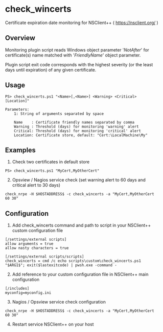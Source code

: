 # check_wincerts
Certificate expiration date monitoring for NSClient++ ( https://nsclient.org/ )

## Overview
Monitoring plugin script reads Windows object parameter '*NotAfter*' for certificate(s) name matched with '*FriendlyName*' object parameter.

Plugin script exit code corresponds with the highest severity (or the least days until expiration) of any given certificate.

## Usage
```
PS> check_wincerts.ps1 "<Name>[,<Name>] <Warning> <Critical> [Location]"

Parameters:
    1: String of arguments separated by space

    Name    : Certificate friendly names separated by comma
    Warning : Threshold (days) for monitoring 'warning' alert
    Critical: Threshold (days) for monitoring 'critical' alert
    Location: Certificate store, default: "Cert:\LocalMachine\My"
```
## Examples
1. Check two certificates in default store
```
PS> check_wincerts.ps1 "MyCert,MyOtherCert"
```

2. Opsview / Nagios service check (set warning alert to 60 days and critical alert to 30 days)
```
check_nrpe -H $HOSTADDRESS$ -c check_wincerts -a "MyCert,MyOtherCert 60 30"
```

## Configuration
1. Add check_wincerts command and path to script in your NSClient++ custom configuration file
```
[/settings/external scripts]
allow arguments = true
allow nasty characters = true

[/settings/external scripts/scripts]
check_wincerts = cmd /c echo scripts\custom\check_wincerts.ps1 "$ARG1$"; exit($lastexitcode) | pwsh.exe -command -
```
2. Add reference to your custom configuration file in NSClient++ main configuration
```
[/includes]
myconfig=myconfig.ini
```
3. Nagios / Opsview service check configuration
```
check_nrpe -H $HOSTADDRESS$ -c check_wincerts -a "MyCert,MyOtherCert 60 30"
```
4. Restart service NSClient++ on your host

